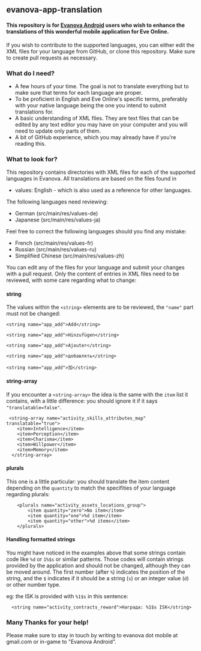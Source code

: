 ## evanova-app-translation

#### This repository is for [Evanova Android](https://play.google.com/store/apps/details?id=com.tlabs.android.evanova) users who wish to enhance the translations of this wonderful mobile application for Eve Online.

If you wish to contribute to the supported languages, you can either edit the XML files for your language from GitHub, or clone this repository. Make sure to create pull requests as necessary.

### What do I need?

  * A few hours of your time. The goal is not to translate everything but to make sure that terms for each language are proper.
  * To be proficient in English and Eve Online's specific terms, preferably with your native language being the one you intend to submit translations for.
  * A basic understanding of XML files. They are text files that can be edited by any text editor you may have on your computer and you will need to update only parts of them.  
  * A bit of GitHub experience, which you may already have if you're reading this.

### What to look for?

This repository contains directories with XML files for each of the supported languages in Evanova. 
All translations are based on the files found in 

 * values: English - which is also used as a reference for other languages.
 
 
The following languages need reviewing:
  
  * German (src/main/res/values-de)
  * Japanese (src/main/res/values-ja)

Feel free to correct the following languages should you find any mistake:

  * French (src/main/res/values-fr)
  * Russian (src/main/res/values-ru)
  * Simplified Chinese (src/main/res/values-zh)
  
You can edit any of the files for your language and submit your changes with a pull request. Only the content of entries in XML files need to be reviewed, with some care regarding what to change:

#### string
  
The values within the `<string>` elements are to be reviewed, the `"name"` part must not be changed:
  
```
<string name="app_add">Add</string>

<string name="app_add">Hinzufügen</string>

<string name="app_add">Ajouter</string>

<string name="app_add">добавлять</string>

<string name="app_add">加</string>

```

#### string-array

If you encounter a `<string-array>` the idea is the same with the `item` list it contains, with a little difference: you should ignore it if it says `"translatable=false"`.

```
 <string-array name="activity_skills_attributes_map" translatable="true">
    <item>Intelligence</item>
    <item>Perception</item>
    <item>Charisma</item>
    <item>Willpower</item>
    <item>Memory</item>
  </string-array>
```

#### plurals

This one is a little particular: you should translate the item content depending on the `quantity` to match the specifities of your language regarding plurals:

```
    <plurals name="activity_assets_locations_group">
        <item quantity="zero">No item</item>
        <item quantity="one">%d item</item>
        <item quantity="other">%d items</item>
    </plurals>   
```    

#### Handling formatted strings

You might have noticed in the examples above that some strings contain code like `%d` or `1%$s` or similar patterns. Those codes will contain strings provided by the application and should not be changed, although they can be moved around. The first number (after `%`)  indicates the position of the string, and the `$` indicates if it should be a string (`s`) or an integer value (`d`) or other number type. 

eg: the ISK is provided with `%1$s` in this sentence:

```
  <string name="activity_contracts_reward">Награда: %1$s ISK</string>
```


### Many Thanks for your help!

Please make sure to stay in touch by writing to evanova dot mobile at gmail.com or in-game to "Evanova Android".
